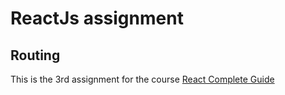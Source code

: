 # ReactJs assignment

## Routing

This is the 3rd assignment for the course [React Complete Guide](https://www.udemy.com/react-the-complete-guide-incl-redux/) 